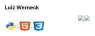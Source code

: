### Luiz Werneck

<div align="center">
  <a href="https://github.com/LuizWerneck">
  <img height="150em" src="https://github-readme-stats.vercel.app/api?username=LuizWerneck&show_icons=true&theme=dracula&include_all_commits=true&count_private=true"/>
  <img height="150em" src="https://github-readme-stats.vercel.app/api/top-langs/?username=LuizWerneck&layout=compact&langs_count=7&theme=dracula"/>
</div>
<img align="center" alt="LWF-Python" height="30" width="40" src="https://raw.githubusercontent.com/devicons/devicon/master/icons/python/python-original.svg">
<img align="center" alt="LWF-HTML" height="30" width="40" src="https://raw.githubusercontent.com/devicons/devicon/master/icons/html5/html5-original.svg">
<img align="center" alt="LWF-CSS" height="30" width="40" src="https://raw.githubusercontent.com/devicons/devicon/master/icons/css3/css3-original.svg">

<!--
**LuizWerneck/LuizWerneck** is a ✨ _special_ ✨ repository because its `README.md` (this file) appears on your GitHub profile.

Here are some ideas to get you started:

- 🔭 I’m currently working on ...
- 🌱 I’m currently learning ...
- 👯 I’m looking to collaborate on ...
- 🤔 I’m looking for help with ...
- 💬 Ask me about ...
- 📫 How to reach me: ...
- 😄 Pronouns: ...
- ⚡ Fun fact: ...
-->
